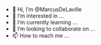 - 👋 Hi, I’m @MarcusDeLaville
- 👀 I’m interested in ...
- 🌱 I’m currently learning ...
- 💞️ I’m looking to collaborate on ...
- 📫 How to reach me ...

<!---
MarcusDeLaville/MarcusDeLaville is a ✨ special ✨ repository because its `README.md` (this file) appears on your GitHub profile.
You can click the Preview link to take a look at your changes.
--->
